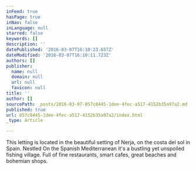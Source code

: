 ```yaml
---
inFeed: true
hasPage: true
inNav: false
inLanguage: null
starred: false
keywords: []
description: ''
datePublished: '2016-03-07T16:10:23.657Z'
dateModified: '2016-03-07T16:10:11.723Z'
authors: []
publisher:
  name: null
  domain: null
  url: null
  favicon: null
title: ''
author: []
sourcePath: _posts/2016-03-07-057c8445-1dee-4fec-a517-4152b35a97a2.md
published: true
url: 057c8445-1dee-4fec-a517-4152b35a97a2/index.html
_type: Article

---
```

This letting is located in the beautiful setting of Nerja, on the costa del sol in Spain. Nestled On the Spanish Mediterranean it's a bustling yet unspoiled fishing village. Full of fine restaurants, smart cafes, great beaches and bohemian shops.